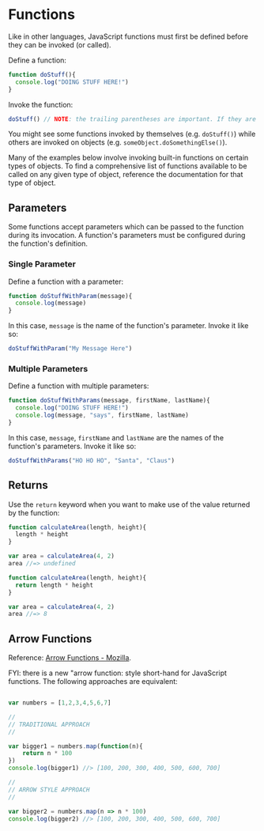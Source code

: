 # Functions

Like in other languages, JavaScript functions must first be defined before they can be invoked (or called).

Define a function:

```` js
function doStuff(){
  console.log("DOING STUFF HERE!")
}
````

Invoke the function:

```` js
doStuff() // NOTE: the trailing parentheses are important. If they are omitted, the function will not be invoked.
````

You might see some functions invoked by themselves (e.g. `doStuff()`) while others are invoked on objects (e.g. `someObject.doSomethingElse()`).

Many of the examples below involve invoking built-in functions on certain types of objects. To find a comprehensive list of functions available to be called on any given type of object, reference the documentation for that type of object.

## Parameters

Some functions accept parameters which can be passed to the function during its invocation. A function's parameters must be configured during the function's definition.

### Single Parameter

Define a function with a parameter:

```` js
function doStuffWithParam(message){
  console.log(message)
}
````

In this case, `message` is the name of the function's parameter. Invoke it like so:

```` js
doStuffWithParam("My Message Here")
````

### Multiple Parameters

Define a function with multiple parameters:

```` js
function doStuffWithParams(message, firstName, lastName){
  console.log("DOING STUFF HERE!")
  console.log(message, "says", firstName, lastName)
}
````

In this case, `message`, `firstName` and `lastName` are the names of the function's parameters. Invoke it like so:

```` js
doStuffWithParams("HO HO HO", "Santa", "Claus")
````

## Returns

Use the `return` keyword when you want to make use of the value returned by the function:

```` js
function calculateArea(length, height){
  length * height
}

var area = calculateArea(4, 2)
area //=> undefined
````

```` js
function calculateArea(length, height){
  return length * height
}

var area = calculateArea(4, 2)
area //=> 8
````

## Arrow Functions

Reference: [Arrow Functions - Mozilla](https://developer.mozilla.org/en-US/docs/Web/JavaScript/Reference/Functions/Arrow_functions).

FYI: there is a new "arrow function: style short-hand for JavaScript functions. The following approaches are equivalent:

```js

var numbers = [1,2,3,4,5,6,7]

//
// TRADITIONAL APPROACH
//

var bigger1 = numbers.map(function(n){
    return n * 100
})
console.log(bigger1) //> [100, 200, 300, 400, 500, 600, 700]

//
// ARROW STYLE APPROACH
//

var bigger2 = numbers.map(n => n * 100)
console.log(bigger2) //> [100, 200, 300, 400, 500, 600, 700]
```
